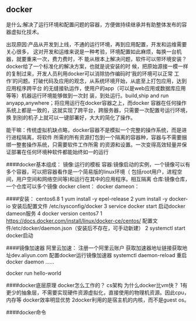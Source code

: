 ## docker
是什么:解决了运行环境和配置问题的容器，方便做持续继承并有助整体发布的容器虚拟化技术。

出现原因:产品从开发到上线，不通的运行环境，再到应用配置，开发和运维需要关心很多，
这对开发和运维来说是一种考验，环境配置如此麻烦，每换一台机器，就要重来一次，费力费时，不
能从根本上解决问题，软件可以带环境安装？docker给了一个标准化的解决方案，也就是说安装的时
候，把原始源接一模一样的复制过来，开发人员利用docker可以消除协作编码时‘我的环境可以正常
工作’的问题。打破代码及应用的观念，从系统环境开始，从底至上打包应用，达到应用程序跨平台
的无缝接轨运作，使用户的app（可以是web应用或数据库应用等等）机器运行环境能够做到一次封
装，到处运行。build,ship and run anyapp,anywhere；将应用运行在docker容器之上，而docker
容器在任何操作系统上都是一致的，这就实现了跨平台，跨服务器，只需要一次配置号运行环境，换
到别的机子上就可以一键部署好，大大的简化了操作。

能干嘛：传统虚拟机缺点略，docker容器不是模拟一个完整的操作系统，而是进行进程隔离，将软件
所需的所有资源打包到一个隔离的容器种，容器与不需要捆绑一整套操作系统，只需要软件工作所需
的资源和设置。一次变得高效轻量并保证部署在任何环境种软件都能始终如一的运行

####docker基本组成：
 镜像:运行的模板
 容器:镜像启动的实例，一个镜像可以有多个容器，可以把容器看作是一个简易版的linux环境（
      包括root用户，进程空间，用户空间和网络空间等)和运行在其中的应用程序。相互隔离
 仓库:镜像仓库，一个仓库可以多个镜像
 docker client：
 docker dameon：

####安装：
centos6.8
1 yum install -y epel-release
2 yum install -y docker-io 安装后配置文件 /etc/sysconfig/docker
3 service docker start 启动docker dameon服务 
4 docker version
centos7
1 https://docs.docker.com/install/linux/docker-ce/centos/
 配置文件/etc/docker/daemon.json（安装后不存在，可手动新建）
2 systemctl start docker启动

####镜像加速器
阿里云加速：
  注册一个阿里云账户
  获取加速器地址链接获取地址dev.aliyun.com
  配置docker运行镜像加速器
  systemctl daemon-reload
  重启docker daemon
......

docker run hello-world

####docker底层原理
docker怎么工作的？
cs架构
为什么docker比vm快？
1有更少的抽象层，不需要实现硬件资源虚拟化，直接使用的物理机资源。因此cpu，
内存等 docker效率明显优势
2docker利用的是宿主机的内核，而不是guest os。

####docker命令

